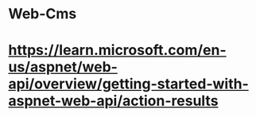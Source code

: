 # Web-Cms

# https://learn.microsoft.com/en-us/aspnet/web-api/overview/getting-started-with-aspnet-web-api/action-results